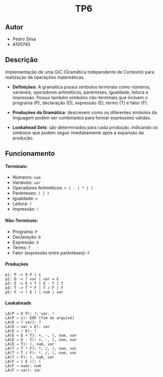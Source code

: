<h1 align="center">TP6</h1>

## Autor
- Pedro Silva
- A100745

## Descrição
Implementação de uma GIC (Gramática Independente de Contexto) para realização de operações matemáticas.

- **Definições**: A gramática possui símbolos terminais como números, variáveis, operadores aritméticos, parênteses, igualdade, leitura e impressão. Possui também símbolos não-terminais que incluem o programa (P), declaração (D), expressão (E), termo (T) e fator (F).

- **Produções da Gramática**: descrevem como os diferentes símbolos da linguagem podem ser combinados para formar expressões válidas. 

- **Lookahead Sets**: são determinados para cada produção, indicando os símbolos que podem seguir imediatamente após a expansão da produção.

## Funcionamento

#### Terminais:

- Números: `num`
- Variáveis: `var`
- Operadores Aritméticos: `+ | - | * | /`
- Parênteses: `( | )`
- Igualdade: `=`
- Leitura: `?`
- Impressão: `!`

#### Não-Terminais:

- Programa: `P`
- Declaração: `D`
- Expressão: `E`
- Termo: `T`
- Fator (expressão entre parênteses): `F`

#### Produções

```
p1: P -> D P | ε
p2: D -> ? var | var = E
p3: E -> E + T | E - T | T
p4: T -> T * F | T / F | F
p5: F -> ( E ) | num | var
```

#### Lookaheads
```
LA(P → D P): ?, var, !
LA(P → ε): EOF (fim do arquivo)
LA(D → ? var): ?
LA(D → var = E): var
LA(D → ! E): !
LA(E → E + T): +, -, (, num, var
LA(E → E - T): +, -, (, num, var
LA(E → T): (, num, var
LA(T → T * F): *, /, (, num, var
LA(T → T / F): *, /, (, num, var
LA(T → F): (, num, var
LA(F → ( E )): (
LA(F → num): num
LA(F → var): var
```
